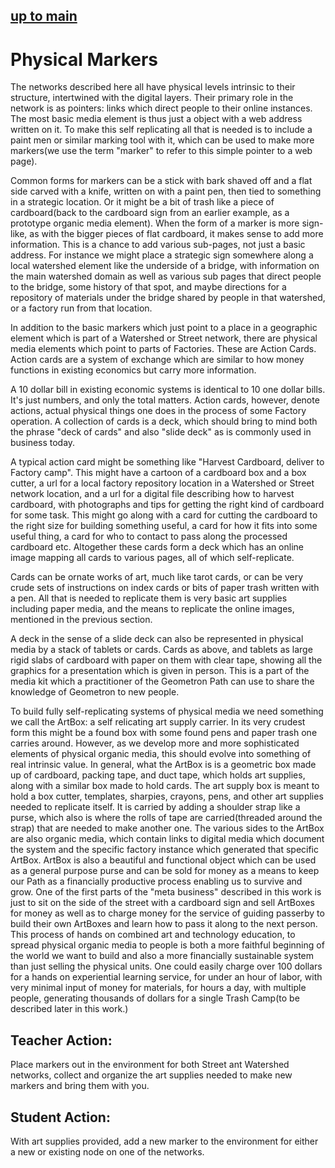 ## [up to main](../)

# Physical Markers

The networks described here all have physical levels intrinsic to their structure, intertwined with the digital layers. Their primary role in the network is as pointers: links which direct people to their online instances.  The most basic media element is thus just a object with a web address written on it.  To make this self replicating all that is needed is to include a paint men or similar marking tool with it, which can be used to make more markers(we use the term "marker" to refer to this simple pointer to a web page).

Common forms for markers can be a stick with bark shaved off and a flat side carved with a knife, written on with a paint pen, then tied to something in a strategic location.  Or it might be  a bit of trash like a piece of cardboard(back to the cardboard sign from an earlier example, as a prototype organic media element).  When the form of a marker is more sign-like, as with the bigger pieces of flat cardboard, it makes sense to add more information.  This is a chance to add various sub-pages, not just a basic address.  For instance we might place a strategic sign somewhere along a local watershed element like the underside of a bridge, with information on the main watershed domain as well as various sub pages that direct people to the bridge, some history of that spot, and maybe directions for a repository of materials under the bridge shared by people in that watershed, or a factory run from that location.  

In addition to the basic markers which just point to a place in a geographic element which is part of a Watershed or Street network, there are physical media elements which point to parts of Factories.  These are Action Cards.  Action cards are a system of exchange which are similar to how money functions in existing economics but carry more information.  

A 10 dollar bill in existing economic systems is identical to 10 one dollar bills.  It's just numbers, and only the total matters.  Action cards, however, denote actions, actual physical things one does in the process of some Factory operation.  A collection of cards is a deck, which should bring to mind both the phrase "deck of cards" and also "slide deck" as is commonly used in business today.  

A typical action card might be something like "Harvest Cardboard, deliver to Factory camp".  This might have a cartoon of a cardboard box and a box cutter, a url for a local factory repository location in a Watershed or Street network location, and a url for a digital file describing how to harvest cardboard, with photographs and tips for getting the right kind of cardboard for some task.  This might go along with a card for cutting the cardboard to the right size for building something useful, a card for how it fits into some useful thing, a card for who to contact to pass along the processed cardboard etc.  Altogether these cards form a deck which has an online image mapping all cards to various pages, all of which self-replicate. 

Cards can be ornate works of art, much like tarot cards, or can be very crude sets of instructions on index cards or bits of paper trash written with a pen.  All that is needed to replicate them is very basic art supplies including paper media, and the means to replicate the online images, mentioned in the previous section.

A deck in the sense of a slide deck can also be represented in physical media by a stack of tablets or cards.  Cards as above, and tablets as large rigid slabs of cardboard with paper on them with clear tape, showing all the graphics for a presentation which is given in person.  This is a part of the media kit which a practitioner of the Geometron Path can use to share the knowledge of Geometron to new people.

To build fully self-replicating systems of physical media we need something we call the ArtBox: a self relicating art supply carrier.  In its very crudest form this might be a found box with some found pens and paper trash one carries around.  However, as we develop more and more sophisticated elements of physical organic media, this should evolve into something of real intrinsic value.  In general, what the ArtBox is is a geometric box made up of cardboard, packing tape, and duct tape, which holds art supplies, along with a similar box made to hold cards.  The art supply box is meant to hold a box cutter, templates, sharpies, crayons, pens, and other art supplies needed to replicate itself.  It is carried by adding a shoulder strap like a purse, which also is where the rolls of tape are carried(threaded around the strap) that are needed to make another one.  The various sides to the ArtBox are also organic media, which contain links to digital media which document the system and the specific factory instance which generated that specific ArtBox.  ArtBox is also a beautiful and functional object which can be used as a general purpose purse and can be sold for money as a means to keep our Path as a financially productive process enabling us to survive and grow.  One of the first parts of the "meta business" described in this work is just to sit on the side of the street with a cardboard sign and sell ArtBoxes for money as well as to charge money for the service of guiding passerby to build their own ArtBoxes and learn how to pass it along to the next person.  This process of hands on combined art and technology education, to spread physical organic media to people is both a more faithful beginning of the world we want to build and also a more financially sustainable system than just selling the physical units.  One could easily charge over 100 dollars for a hands on experiential learning service, for under an hour of labor, with very minimal input of money for materials, for hours a day, with multiple people, generating thousands of dollars for a single Trash Camp(to be described later in this work.)
  

## Teacher Action:

Place markers out in the environment for both Street ant Watershed networks, collect and organize the art supplies needed to make new markers and bring them with you.

## Student Action:

With art supplies provided, add a new marker to the environment for either a new or existing node on one of the networks.








